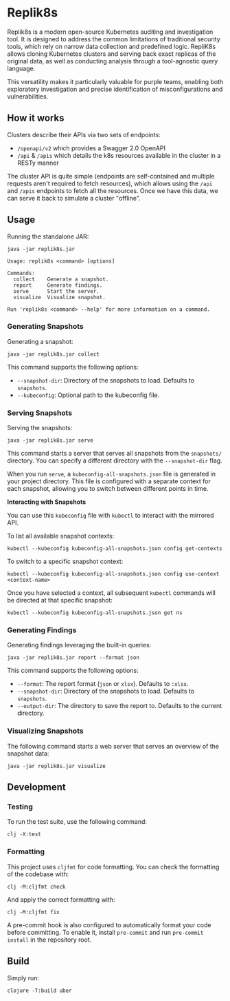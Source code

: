 # Replik8s

Replik8s is a modern open-source Kubernetes auditing and investigation tool. It is designed to address the common limitations of traditional security tools, which rely on narrow data collection and predefined logic. RepliK8s allows cloning Kubernetes clusters and serving back exact replicas of the original data, as well as conducting analysis through a tool-agnostic query language.

This versatility makes it particularly valuable for purple teams, enabling both exploratory investigation and precise identification of misconfigurations and vulnerabilities.

## How it works

Clusters describe their APIs via two sets of endpoints:

* `/openapi/v2` which provides a Swagger 2.0 OpenAPI
* `/api` & `/apis` which details the k8s resources available in the cluster in a RESTy manner

The cluster API is quite simple (endpoints are self-contained and multiple requests aren't required to fetch resources),
which allows using the `/api` and `/apis` endpoints to fetch all the resources. Once we have this data, we can serve
it back to simulate a cluster "offline".

## Usage

Running the standalone JAR:

```shell
java -jar replik8s.jar

Usage: replik8s <command> [options]

Commands:
  collect    Generate a snapshot.
  report     Generate findings.
  serve      Start the server.
  visualize  Visualize snapshot.

Run 'replik8s <command> --help' for more information on a command.
```

### Generating Snapshots

Generating a snapshot:

```shell
java -jar replik8s.jar collect
```

This command supports the following options:
- `--snapshot-dir`: Directory of the snapshots to load. Defaults to `snapshots`.
- `--kubeconfig`: Optional path to the kubeconfig file.

### Serving Snapshots

Serving the snapshots:

```shell
java -jar replik8s.jar serve
```

This command starts a server that serves all snapshots from the `snapshots/` directory. You can specify a different directory with the `--snapshot-dir` flag.

When you run `serve`, a `kubeconfig-all-snapshots.json` file is generated in your project directory. This file is configured with a separate context for each snapshot, allowing you to switch between different points in time.

**Interacting with Snapshots**

You can use this `kubeconfig` file with `kubectl` to interact with the mirrored API.

To list all available snapshot contexts:
```shell
kubectl --kubeconfig kubeconfig-all-snapshots.json config get-contexts
```

To switch to a specific snapshot context:
```shell
kubectl --kubeconfig kubeconfig-all-snapshots.json config use-context <context-name>
```

Once you have selected a context, all subsequent `kubectl` commands will be directed at that specific snapshot:
```shell
kubectl --kubeconfig kubeconfig-all-snapshots.json get ns
```

### Generating Findings

Generating findings leveraging the built-in queries:

```shell
java -jar replik8s.jar report --format json
```

This command supports the following options:
- `--format`: The report format (`json` or `xlsx`). Defaults to `:xlsx`.
- `--snapshot-dir`: Directory of the snapshots to load. Defaults to `snapshots`.
- `--output-dir`: The directory to save the report to. Defaults to the current directory.

### Visualizing Snapshots

The following command starts a web server that serves an overview of the snapshot data:

```shell
java -jar replik8s.jar visualize
```

## Development

### Testing

To run the test suite, use the following command:

```shell
clj -X:test
```

### Formatting

This project uses `cljfmt` for code formatting. You can check the formatting of the codebase with:

```shell
clj -M:cljfmt check
```

And apply the correct formatting with:

```shell
clj -M:cljfmt fix
```

A pre-commit hook is also configured to automatically format your code before committing. To enable it, install `pre-commit` and run `pre-commit install` in the repository root.

## Build

Simply run:

```shell
clojure -T:build uber
```

